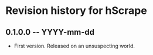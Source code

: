 # Revision history for hScrape

## 0.1.0.0 -- YYYY-mm-dd

* First version. Released on an unsuspecting world.
